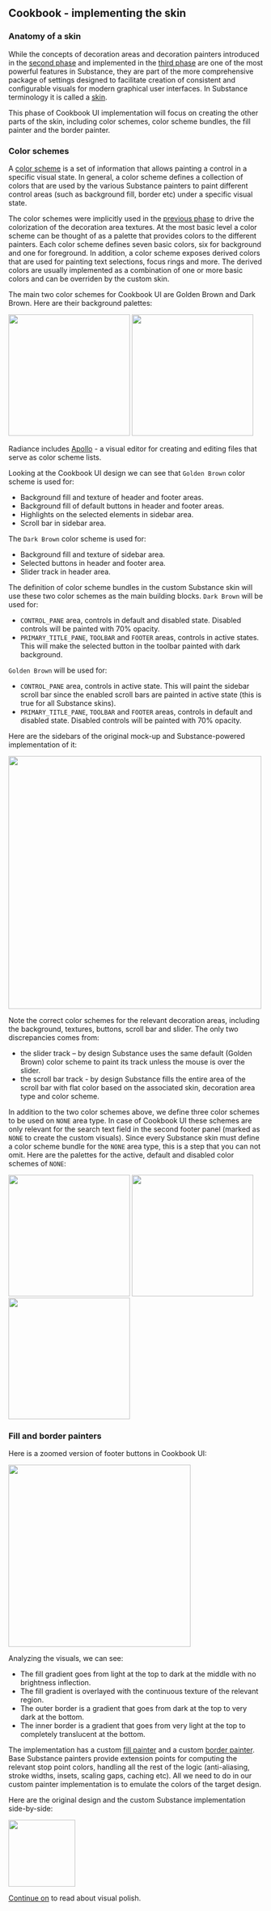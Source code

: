 ## Cookbook - implementing the skin

### Anatomy of a skin

While the concepts of decoration areas and decoration painters introduced in the [second phase](02-map.md) and implemented in the [third phase](03-decorations.md) are one of the most powerful features in Substance, they are part of the more comprehensive package of settings designed to facilitate creation of consistent and configurable visuals for modern graphical user interfaces. In Substance terminology it is called a [skin](../../substance/skins/overview.md).

This phase of Cookbook UI implementation will focus on creating the other parts of the skin, including color schemes, color scheme bundles, the fill painter and the border painter.

### Color schemes

A [color scheme](../../substance/skins/colorschemes.md) is a set of information that allows painting a control in a specific visual state. In general, a color scheme defines a collection of colors that are used by the various Substance painters to paint different control areas (such as background fill, border etc) under a specific visual state.

The color schemes were implicitly used in the [previous phase](03-decorations.md) to drive the colorization of the decoration area textures. At the most basic level a color scheme can be thought of as a palette that provides colors to the different painters. Each color scheme defines seven basic colors, six for background and one for foreground. In addition, a color scheme exposes derived colors that are used for painting text selections, focus rings and more. The derived colors are usually implemented as a combination of one or more basic colors and can be overriden by the custom skin.

The main two color schemes for Cookbook UI are Golden Brown and Dark Brown. Here are their background palettes:

<img src="https://raw.githubusercontent.com/kirill-grouchnikov/radiance/master/docs/images/spyglass/cookbook/04-skin/goldenbrown.png" width="240" border=0/>

<img src="https://raw.githubusercontent.com/kirill-grouchnikov/radiance/master/docs/images/spyglass/cookbook/04-skin/darkbrown.png" width="240" border=0/>

Radiance includes [Apollo](../../tools/apollo/apollo.md) - a visual editor for creating and editing files that serve as color scheme lists.

Looking at the Cookbook UI design we can see that `Golden Brown` color scheme is used for:

* Background fill and texture of header and footer areas.
* Background fill of default buttons in header and footer areas.
* Highlights on the selected elements in sidebar area.
* Scroll bar in sidebar area.

The `Dark Brown` color scheme is used for:

* Background fill and texture of sidebar area.
* Selected buttons in header and footer area.
* Slider track in header area.

The definition of color scheme bundles in the custom Substance skin will use these two color schemes as the main building blocks. `Dark Brown` will be used for:

* `CONTROL_PANE` area, controls in default and disabled state. Disabled controls will be painted with 70% opacity.
* `PRIMARY_TITLE_PANE`, `TOOLBAR` and `FOOTER` areas, controls in active states. This will make the selected button in the toolbar painted with dark background.

`Golden Brown` will be used for:

* `CONTROL_PANE` area, controls in active state. This will paint the sidebar scroll bar since the enabled scroll bars are painted in active state (this is true for all Substance skins).
* `PRIMARY_TITLE_PANE`, `TOOLBAR` and `FOOTER` areas, controls in default and disabled state. Disabled controls will be painted with 70% opacity.

Here are the sidebars of the original mock-up and Substance-powered implementation of it:

<img src="https://raw.githubusercontent.com/kirill-grouchnikov/radiance/master/docs/images/spyglass/cookbook/sidebars.png" width="500" border=0/>

Note the correct color schemes for the relevant decoration areas, including the background, textures, buttons, scroll bar and slider. The only two discrepancies comes from:

* the slider track – by design Substance uses the same default (Golden Brown) color scheme to paint its track unless the mouse is over the slider.
* the scroll bar track - by design Substance fills the entire area of the scroll bar with flat color based on the associated skin, decoration area type and color scheme.

In addition to the two color schemes above, we define three color schemes to be used on `NONE` area type. In case of Cookbook UI these schemes are only relevant for the search text field in the second footer panel (marked as `NONE` to create the custom visuals). Since every Substance skin must define a color scheme bundle for the `NONE` area type, this is a step that you can not omit. Here are the palettes for the active, default and disabled color schemes of `NONE`:

<img src="https://raw.githubusercontent.com/kirill-grouchnikov/radiance/master/docs/images/spyglass/cookbook/04-skin/active.png" width="240" border=0/>

<img src="https://raw.githubusercontent.com/kirill-grouchnikov/radiance/master/docs/images/spyglass/cookbook/04-skin/enabled.png" width="240" border=0/>

<img src="https://raw.githubusercontent.com/kirill-grouchnikov/radiance/master/docs/images/spyglass/cookbook/04-skin/disabled.png" width="240" border=0/>

### Fill and border painters

Here is a zoomed version of footer buttons in Cookbook UI:

<img src="https://raw.githubusercontent.com/kirill-grouchnikov/radiance/master/docs/images/spyglass/cookbook/04-skin/zoom-buttons-cookbook.png" width="360" border=0/>

Analyzing the visuals, we can see:

* The fill gradient goes from light at the top to dark at the middle with no brightness inflection.
* The fill gradient is overlayed with the continuous texture of the relevant region.
* The outer border is a gradient that goes from dark at the top to very dark at the bottom.
* The inner border is a gradient that goes from very light at the top to completely translucent at the bottom.

The implementation has a custom [fill painter](../../substance/painters/fill.md) and a custom [border painter](../../substance/painters/border.md). Base Substance painters provide extension points for computing the relevant stop point colors, handling all the rest of the logic (anti-aliasing, stroke widths, insets, scaling gaps, caching etc). All we need to do in our custom painter implementation is to emulate the colors of the target design.

Here are the original design and the custom Substance implementation side-by-side:

<img src="https://raw.githubusercontent.com/kirill-grouchnikov/radiance/master/docs/images/spyglass/cookbook/03-decorations/footers.png" width="132" border=0/>

[Continue on](05-polish.md) to read about visual polish.
